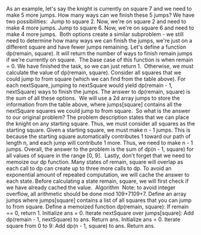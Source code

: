 As an example, let's say the knight is currently on square 7 and we need to make 5 more jumps. How many ways can we finish these 5 jumps? We have two possibilities:
​
Jump to square 2. Now, we're on square 2 and need to make 4 more jumps.
Jump to square 6. Now, we're on square 6 and need to make 4 more jumps.
​
Both options create a similar subproblem - we still need to determine how many ways we can finish the jumps, we're just on a different square and have fewer jumps remaining. Let's define a function dp(remain, square). It will return the number of ways to finish remain jumps if we're currently on square.
​
The base case of this function is when remain = 0. We have finished the task, so we can just return 1.
​
Otherwise, we must calculate the value of dp(remain, square). Consider all squares that we could jump to from square (which we can find from the table above). For each nextSquare, jumping to nextSquare would yield dp(remain - 1, nextSquare) ways to finish the jumps. The answer to dp(remain, square) is the sum of all these options.
​
We will use a 2d array jumps to store the information from the table above, where jumps[square] contains all the nextSquare squares we could jump to from square.
​
So what is the answer to our original problem? The problem description states that we can place the knight on any starting square. Thus, we must consider all squares as the starting square. Given a starting square, we must make n - 1 jumps. This is because the starting square automatically contributes 1 toward our path of length n, and each jump will contribute 1 more. Thus, we need to make n - 1 jumps.
​
Overall, the answer to the problem is the sum of dp(n - 1, square) for all values of square in the range [0, 9].
​
Lastly, don't forget that we need to memoize our dp function. Many states of remain, square will overlap as each call to dp can create up to three more calls to dp. To avoid an exponential amount of repeated computation, we will cache the answer to each state. Before calculating a state remain, square, we will first check if we have already cached the value.
​
Algorithm
​
Note: to avoid integer overflow, all arithmetic should be done mod 109+7109+7.
​
Define an array jumps where jumps[square] contains a list of all squares that you can jump to from square.
Define a memoized function dp(remain, square):
If remain == 0, return 1.
Initialize ans = 0.
Iterate nextSquare over jumps[square]:
Add dp(remain - 1, nextSquare) to ans.
Return ans.
Initialize ans = 0.
Iterate square from 0 to 9:
Add dp(n - 1, square) to ans.
Return ans.
​